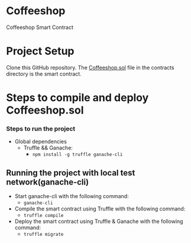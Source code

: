 # Coffeeshop

Coffeeshop Smart Contract

Project Setup
============

Clone this GitHub repository. The [Coffeeshop.sol](./contracts/Coffeeshop.sol) file in the contracts directory is the smart contract.

# Steps to compile and deploy Coffeeshop.sol

### Steps to run the project 
  - Global dependencies
    - Truffle && Ganache:
      - `npm install -g truffle ganache-cli`
  
## Running the project with local test network(ganache-cli)
    
   - Start ganache-cli with the following command:
       - `ganache-cli`
   - Compile the smart contract using Truffle with the following command:
      - `truffle compile`
   - Deploy the smart contract using Truffle & Ganache with the following command:
      - `truffle migrate`
      
      
